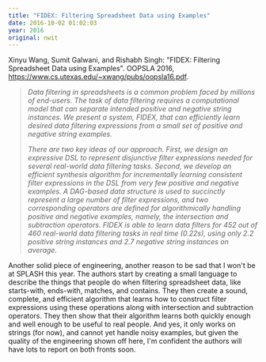 ```yaml
---
title: "FIDEX: Filtering Spreadsheet Data using Examples"
date: 2016-10-02 01:02:03
year: 2016
original: nwit
---
```

<p>
  Xinyu Wang, Sumit Galwani, and Rishabh Singh:
  "FIDEX: Filtering Spreadsheet Data using Examples".
  OOPSLA 2016,
  <a href="https://www.cs.utexas.edu/~xwang/pubs/oopsla16.pdf">https://www.cs.utexas.edu/~xwang/pubs/oopsla16.pdf</a>.
</p>
<blockquote>
  <em>
    <p>
      Data filtering in spreadsheets is a common problem faced by
      millions of end-users. The task of data filtering requires a
      computational model that can separate intended positive and
      negative string instances. We present a system, FIDEX, that can
      efficiently learn desired data filtering expressions from a
      small set of positive and negative string examples.
    </p>
    <p>
      There are two key ideas of our approach. First, we design an
      expressive DSL to represent disjunctive filter expressions
      needed for several real-world data filtering tasks. Second, we
      develop an efficient synthesis algorithm for incrementally
      learning consistent filter expressions in the DSL from very few
      positive and negative examples. A DAG-based data structure is
      used to succinctly represent a large number of filter
      expressions, and two corresponding operators are defined for
      algorithmically handling positive and negative examples, namely,
      the intersection and subtraction operators. FIDEX is able to
      learn data filters for 452 out of 460 real-world data filtering
      tasks in real time (0.22s), using only 2.2 positive string
      instances and 2.7 negative string instances on average.
    </p>
  </em>
</blockquote>
<p>
  Another solid piece of engineering,
  another reason to be sad that I won't be at SPLASH this year.
  The authors start by creating a small language to describe
  the things that people do when filtering spreadsheet data,
  like starts-with, ends-with, matches, and contains.
  They then create a sound, complete, and efficient algorithm
  that learns how to construct filter expressions using these operations
  along with intersection and subtraction operators.
  They then show that their algorithm learns both quickly enough and well enough
  to be useful to real people.
  And yes,
  it only works on strings (for now),
  and cannot yet handle noisy examples,
  but given the quality of the engineering shown off here,
  I'm confident the authors will have lots to report on both fronts soon.
</p>
